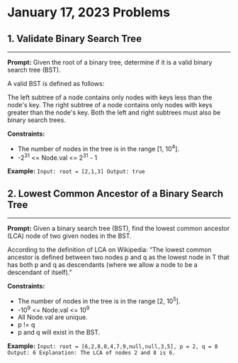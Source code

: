 # January 17, 2023 Problems

## 1. Validate Binary Search Tree

---
**Prompt:** Given the root of a binary tree, determine if it is a valid binary search tree (BST).

A valid BST is defined as follows:

The left
subtree
of a node contains only nodes with keys less than the node's key.
The right subtree of a node contains only nodes with keys greater than the node's key.
Both the left and right subtrees must also be binary search trees.

**Constraints:**
- The number of nodes in the tree is in the range [1, 10<sup>4</sup>]. 
- -2<sup>31</sup> <= Node.val <= 2<sup>31</sup> - 1

**Example:**
`Input: root = [2,1,3]
Output: true`

## 2. Lowest Common Ancestor of a Binary Search Tree

---
**Prompt:** Given a binary search tree (BST), find the lowest common ancestor (LCA) node of two given nodes in the BST.

According to the definition of LCA on Wikipedia: “The lowest common ancestor is defined between two nodes p and q as the lowest node in T that has both p and q as descendants (where we allow a node to be a descendant of itself).”

**Constraints:**
- The number of nodes in the tree is in the range [2, 10<sup>5</sup>]. 
- -10<sup>9</sup> <= Node.val <= 10<sup>9</sup> 
- All Node.val are unique. 
- p != q 
- p and q will exist in the BST.

**Example:**
`Input: root = [6,2,8,0,4,7,9,null,null,3,5], p = 2, q = 8
Output: 6
Explanation: The LCA of nodes 2 and 8 is 6.`